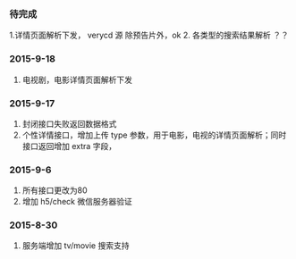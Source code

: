 
### 待完成
1.详情页面解析下发， verycd 源   除预告片外，ok
2. 各类型的搜索结果解析 ？？



### 2015-9-18
1. 电视剧，电影详情页面解析下发

### 2015-9-17
1. 封闭接口失败返回数据格式
2. 个性详情接口，增加上传 type 参数，用于电影，电视的详情页面解析；同时接口返回增加 extra 字段，

### 2015-9-6
1. 所有接口更改为80
2. 增加 h5/check 微信服务器验证

### 2015-8-30
1. 服务端增加 tv/movie 搜索支持